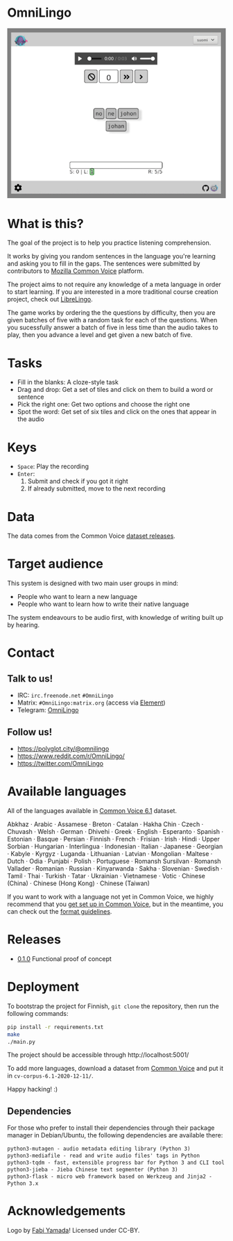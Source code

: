 # OmniLingo

![Project in action](doc/demo.gif) 

# What is this?

The goal of the project is to help you practice listening comprehension.

It works by giving you random sentences in the language you're learning and
asking you to fill in the gaps. The sentences were submitted by contributors
to [Mozilla Common Voice](https://commonvoice.mozilla.org/) platform.

The project aims to not require any knowledge of a meta language in order to start
learning.  If you are interested in a more traditional course creation project,
check out [LibreLingo](https://github.com/kantord/LibreLingo/).

The game works by ordering the the questions by difficulty, then
you are given batches of five with a random task for each of the questions. When you
sucessfully answer a batch of five in less time than the audio takes to play, then
you advance a level and get given a new batch of five. 

# Tasks

* Fill in the blanks: A cloze-style task
* Drag and drop: Get a set of tiles and click on them to build a word or sentence
* Pick the right one: Get two options and choose the right one
* Spot the word: Get set of six tiles and click on the ones that appear in the audio

# Keys

* `Space`: Play the recording
* `Enter`: 
  1. Submit and check if you got it right 
  2. If already submitted, move to the next recording

# Data

The data comes from the Common Voice [dataset releases](http://commonvoice.mozilla.org/datasets).

# Target audience

This system is designed with two main user groups in mind:

* People who want to learn a new language
* People who want to learn how to write their native language

The system endeavours to be audio first, with knowledge of writing built 
up by hearing.

# Contact

## Talk to us!

* IRC: `irc.freenode.net` `#OmniLingo`
* Matrix: `#OmniLingo:matrix.org`  (access via [Element](https://app.element.io/#/room/#OmniLingo:matrix.org))
* Telegram: [OmniLingo](https://t.me/omnilingo)

## Follow us!

* https://polyglot.city/@omnilingo
* https://www.reddit.com/r/OmniLingo/
* https://twitter.com/OmniLingo

# Available languages

All of the languages available in [Common Voice 6.1](https://commonvoice.mozilla.org/datasets) dataset.

Abkhaz · Arabic · Assamese · Breton · Catalan · Hakha Chin · Czech · Chuvash · Welsh · German · Dhivehi · Greek · English · Esperanto · Spanish · Estonian · Basque · Persian · Finnish · French · Frisian · Irish · Hindi · Upper Sorbian · Hungarian · Interlingua · Indonesian · Italian · Japanese · Georgian · Kabyle · Kyrgyz · Luganda · Lithuanian · Latvian · Mongolian · Maltese · Dutch · Odia · Punjabi · Polish · Portuguese · Romansh Sursilvan · Romansh Vallader · Romanian · Russian · Kinyarwanda · Sakha · Slovenian · Swedish · Tamil · Thai · Turkish · Tatar · Ukrainian · Vietnamese · Votic · Chinese (China) · Chinese (Hong Kong) · Chinese (Taiwan)

If you want to work with a language not yet in Common Voice, we highly recommend that you [get set up in Common Voice](https://github.com/common-voice/common-voice/blob/main/docs/LANGUAGE.md), but 
in the meantime, you can check out the [format guidelines](docs/FORMAT.md).

# Releases 

* [0.1.0](https://github.com/omnilingo/omnilingo/tree/v0.1.0) Functional proof of concept

# Deployment

To bootstrap the project for Finnish, `git clone` the repository, then run the following
commands:

```bash
pip install -r requirements.txt
make
./main.py
```

The project should be accessible through http://localhost:5001/

To add more languages, download a dataset from [Common Voice](https://commonvoice.mozilla.org/datasets) and 
put it in `cv-corpus-6.1-2020-12-11/`.

Happy hacking! :)

## Dependencies

For those who prefer to install their dependencies through their package manager in Debian/Ubuntu, the 
following dependencies are available there:
```
python3-mutagen - audio metadata editing library (Python 3)
python3-mediafile - read and write audio files' tags in Python
python3-tqdm - fast, extensible progress bar for Python 3 and CLI tool
python3-jieba - Jieba Chinese text segmenter (Python 3)
python3-flask - micro web framework based on Werkzeug and Jinja2 - Python 3.x
```

# Acknowledgements

Logo by [Fabi Yamada](https://society6.com/yamadamx)! Licensed under CC-BY.


